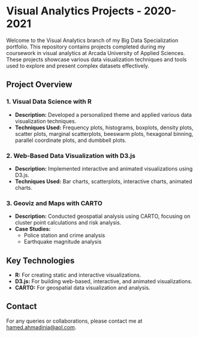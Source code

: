 # Visual Analytics Projects - 2020-2021

Welcome to the Visual Analytics branch of my Big Data Specialization portfolio. This repository contains projects completed during my coursework in visual analytics at Arcada University of Applied Sciences. These projects showcase various data visualization techniques and tools used to explore and present complex datasets effectively.

## Project Overview

### 1. Visual Data Science with R
- **Description:** Developed a personalized theme and applied various data visualization techniques.
- **Techniques Used:** Frequency plots, histograms, boxplots, density plots, scatter plots, marginal scatterplots, beeswarm plots, hexagonal binning, parallel coordinate plots, and dumbbell plots.

### 2. Web-Based Data Visualization with D3.js
- **Description:** Implemented interactive and animated visualizations using D3.js.
- **Techniques Used:** Bar charts, scatterplots, interactive charts, animated charts.

### 3. Geoviz and Maps with CARTO
- **Description:** Conducted geospatial analysis using CARTO, focusing on cluster point calculations and risk analysis.
- **Case Studies:**
  - Police station and crime analysis
  - Earthquake magnitude analysis

## Key Technologies
- **R:** For creating static and interactive visualizations.
- **D3.js:** For building web-based, interactive, and animated visualizations.
- **CARTO:** For geospatial data visualization and analysis.

## Contact

For any queries or collaborations, please contact me at [hamed.ahmadinia@aol.com](mailto:hamed.ahmadinia@aol.com).

